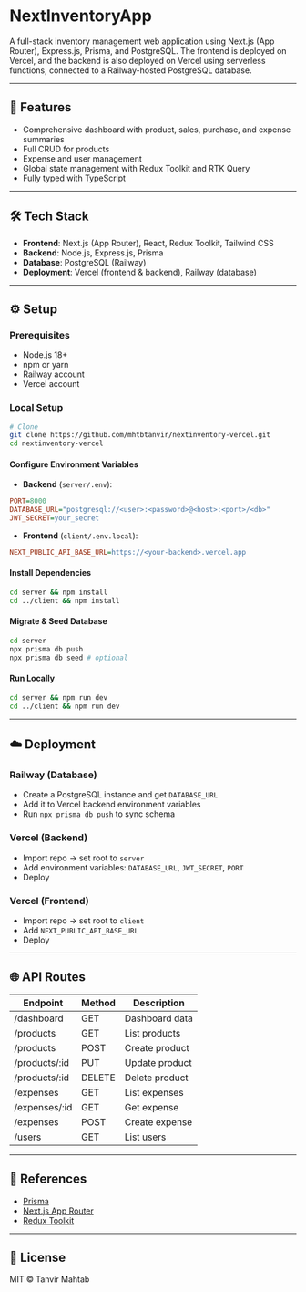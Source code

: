 # NextInventoryApp

A full-stack inventory management web application using Next.js (App Router), Express.js, Prisma, and PostgreSQL. The frontend is deployed on Vercel, and the backend is also deployed on Vercel using serverless functions, connected to a Railway-hosted PostgreSQL database.

---

## 🚀 Features

- Comprehensive dashboard with product, sales, purchase, and expense summaries
- Full CRUD for products
- Expense and user management
- Global state management with Redux Toolkit and RTK Query
- Fully typed with TypeScript

---

## 🛠️ Tech Stack

- **Frontend**: Next.js (App Router), React, Redux Toolkit, Tailwind CSS
- **Backend**: Node.js, Express.js, Prisma
- **Database**: PostgreSQL (Railway)
- **Deployment**: Vercel (frontend & backend), Railway (database)

---

## ⚙️ Setup

### Prerequisites

- Node.js 18+
- npm or yarn
- Railway account
- Vercel account

### Local Setup

```bash
# Clone
git clone https://github.com/mhtbtanvir/nextinventory-vercel.git
cd nextinventory-vercel
```

#### Configure Environment Variables

- **Backend** (`server/.env`):

```ini
PORT=8000
DATABASE_URL="postgresql://<user>:<password>@<host>:<port>/<db>"
JWT_SECRET=your_secret
```

- **Frontend** (`client/.env.local`):

```ini
NEXT_PUBLIC_API_BASE_URL=https://<your-backend>.vercel.app
```

#### Install Dependencies

```bash
cd server && npm install
cd ../client && npm install
```

#### Migrate & Seed Database

```bash
cd server
npx prisma db push
npx prisma db seed # optional
```

#### Run Locally

```bash
cd server && npm run dev
cd ../client && npm run dev
```

---

## ☁️ Deployment

### Railway (Database)

- Create a PostgreSQL instance and get `DATABASE_URL`
- Add it to Vercel backend environment variables
- Run `npx prisma db push` to sync schema

### Vercel (Backend)

- Import repo → set root to `server`
- Add environment variables: `DATABASE_URL`, `JWT_SECRET`, `PORT`
- Deploy

### Vercel (Frontend)

- Import repo → set root to `client`
- Add `NEXT_PUBLIC_API_BASE_URL`
- Deploy

---

## 🌐 API Routes

| Endpoint       | Method | Description    |
| -------------- | ------ | -------------- |
| /dashboard     | GET    | Dashboard data |
| /products      | GET    | List products  |
| /products      | POST   | Create product |
| /products/\:id | PUT    | Update product |
| /products/\:id | DELETE | Delete product |
| /expenses      | GET    | List expenses  |
| /expenses/\:id | GET    | Get expense    |
| /expenses      | POST   | Create expense |
| /users         | GET    | List users     |

---

## 📖 References

- [Prisma](https://www.prisma.io/docs)
- [Next.js App Router](https://nextjs.org/docs/app)
- [Redux Toolkit](https://redux-toolkit.js.org/)

---

## 📄 License

MIT © Tanvir Mahtab
